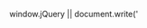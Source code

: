 window.jQuery || document.write('<script src="http://jquery.com/jquery-wp-content/themes/jquery/js/jquery-1.11.2.min.js"><\/script>');
(function(d, s, a) {
    var b, fjs = d.getElementsByTagName(s)[0];
    if (d.getElementById(a)) return;
    b = d.createElement(s);
    b.id = a;
    b.src = '//connect.facebook.net/vi_VN/sdk.js#xfbml=1&version=v2.5';
    fjs.parentNode.insertBefore(b, fjs)
}(document, 'script', 'facebook-jssdk'));
var $ = jQuery.noConflict();
$(document).ready(function() {
    $("#f_chat_name").html(f_chat_name);
    $("#f_enter_1").html(f_chat_star_1);
    $("#f_enter_2").html(f_chat_star_2);
    $("#f_enter_4").html(f_chat_star_4);
    $("#f_chat_source").html("<a target='_blank' href='http://www.chiase4u.com'><i class='fa fa-question-circle'></i> Live Chat !</a><label>" + f_chat_vs + "</label>");
    setTimeout(function() {
        f_ck_chat()
    }, 100)
});

function fb_e_html(a, b) {
    try {
        document.getElementById(a).innerHTML = b
    } catch (err) {}
}

function fb_e_style(a, b) {
    try {
        document.getElementById(a).style.display = b
    } catch (err) {}
}

function check_fist_vist_f() {
    var _ = f_read_cki("check_fist_vist_f");
    (0 == _ || "" == _) && (fb_eshow("f-chat-conent"), f_create_cki("check_fist_vist_f", "1", 1), f_create_cki("f_chat_open", "1", 1))
}

function chat_f_close() {
    fb_ehide('b-c-facebook'), f_create_cki('chat_f_close', 1, 1), $('body').find('.zopim').remove(), fb_eshow('chat_f_b_smal'), on_playsound('click')
}

function chat_f_show() {
    f_create_cki('chat_f_close', '0', 1), fb_eshow('b-c-facebook'), fb_eshow('f-chat-conent'), fb_ehide('chat_f_b_smal')
}

function f_bt_start_chat() {
    f_create_cki('f_bt_start_chat', '1', 10), fb_ehide('fb_chat_start'), fb_ehide('fb_alert_num'), on_playsound('click')
}

function f_c_start_chat() {
    var t = f_read_cki('f_bt_start_chat');
    0 == t || '' == t ? (fb_eshow('fb_chat_start'), fb_eshow('fb_alert_num'), f_chat_step()) : (fb_ehide('fb_chat_start'), fb_ehide('fb_alert_num'))
}

function b_f_chat() {
    var t = f_read_cki('f_chat_open');
    0 == t || '' == t ? (fb_eshow('f-chat-conent'), f_create_cki('f_chat_open', '1', 1)) : (fb_ehide('f-chat-conent'), f_create_cki('f_chat_open', '0', 1)), on_playsound('click')
}

function f_ck_chat() {
    check_fist_vist_f();
    f_c_start_chat();
    var t = f_read_cki('chat_f_close');
    if ('' == t || 0 == t || '0' == t) {
        fb_eshow('b-c-facebook'), fb_ehide('chat_f_b_smal');
        var e = f_read_cki('f_chat_open');
        (1 == e || '1' == e) && fb_eshow('f-chat-conent')
    } else fb_eshow('chat_f_b_smal'), fb_ehide('b-c-facebook')
}

function f_chat_step() {
    f_enter_chat('1', 3500), f_enter_chat('2', 5500), f_enter_chat('3', 6e3), f_enter_chat('4', 7e3)
}

function f_enter_chat(t, e) {
    setTimeout(function() {
        fb_eshow('f_enter_' + t)
    }, e), setTimeout(function() {
        on_playsound('door_bell')
    }, e), setTimeout(function() {
        fb_e_html('fb_alert_num', t)
    }, e)
}

function fb_eshow(t) {
    fb_e_style(t, 'block')
}

function fb_ehide(t) {
    fb_e_style(t, 'none')
}

function f_create_cki(t, e, n) {
    if (n) {
        var o = new Date;
        o.setTime(o.getTime() + 24 * n * 60 * 60 * 1e3);
        var c = '; expires=' + o.toGMTString()
    } else var c = '';
    document.cookie = t + '=' + e + c + '; path=/'
}

function f_read_cki(t) {
    for (var e = t + '=', n = document.cookie.split(';'), o = 0; o < n.length; o++) {
        for (var c = n[o];
            ' ' == c.charAt(0);) c = c.substring(1, c.length);
        if (0 == c.indexOf(e)) return c.substring(e.length, c.length)
    }
    return ''
}

function on_playsound(t) {
    1 == web_sound && $.ionSound.play(t)
}

function ionSound() {
    1 == web_sound && $.ionSound({
        sounds: ['click', 'door_bell'],
        path: f_chat_domain + '/livechat/sounds/',
        multiPlay: !0,
        volume: '1.0'
    })
}
var web_sound = !0;
jQuery(document).ready(function(t) {
    t(window).scroll(function() {
        var e = t(window).width();
        680 >= e ? f_create_cki('f_chat_open', '0', 1) : f_create_cki('f_chat_open', '1', 1)
    })
}), setTimeout(function() {
    f_ck_chat()
}, 100);
var $ = jQuery.noConflict();
! function(t) {
    if (!t.ionSound) {
        var e, n, o, c, _ = {},
            f = {},
            a = !1,
            i = function(e) {
                var c, a; - 1 !== e.indexOf(':') ? (c = e.split(':')[0], a = e.split(':')[1]) : c = e, f[c] = new Audio, n = f[c].canPlayType('audio/mp3'), o = 'probably' === n || 'maybe' === n ? _.path + c + '.mp3' : _.path + c + '.ogg', t(f[c]).prop('src', o), f[c].load(), f[c].preload = 'auto', f[c].volume = a || _.volume
            },
            u = function(t) {
                var e, n, o, c;
                if (-1 !== t.indexOf(':') ? (n = t.split(':')[0], o = t.split(':')[1]) : n = t, e = f[n], 'object' == typeof e && null !== e)
                    if (o && (e.volume = o), _.multiPlay || a) {
                        if (_.multiPlay)
                            if (e.ended) e.play();
                            else {
                                try {
                                    e.currentTime = 0
                                } catch (i) {}
                                e.play()
                            }
                    } else e.play(), a = !0, c = setInterval(function() {
                        e.ended && (clearInterval(c), a = !1)
                    }, 250)
            },
            l = function(t) {
                var e = f[t];
                if ('object' == typeof e && null !== e) {
                    e.pause();
                    try {
                        e.currentTime = 0
                    } catch (n) {}
                }
            },
            r = function(t) {
                var e = f[t];
                if ('object' == typeof e && null !== e) {
                    try {
                        f[t].src = ''
                    } catch (n) {}
                    f[t] = null
                }
            };
        t.ionSound = function(n) {
            if (_ = t.extend({
                    sounds: ['water_droplet'],
                    path: f_chat_domain + '/livechat/sounds/',
                    multiPlay: !0,
                    volume: '0.5'
                }, n), e = _.sounds.length, 'function' == typeof Audio || 'object' == typeof Audio)
                for (c = 0; e > c; c += 1) i(_.sounds[c]);
            t.ionSound.play = function(t) {
                u(t)
            }, t.ionSound.stop = function(t) {
                l(t)
            }, t.ionSound.kill = function(t) {
                r(t)
            }
        }, t.ionSound.destroy = function() {
            for (c = 0; e > c; c += 1) f[_.sounds[c]] = null;
            e = 0, t.ionSound.play = function() {}, t.ionSound.stop = function() {}, t.ionSound.kill = function() {}
        }
    }
}(jQuery), ionSound();
document.write("<style type=\"text/css\" media=\"screen\">#b-c-facebook .f-chat-conent .chat-single a,#chat_f_b_smal{font-family:'Helvetica Neue',Helvetica,Arial,sans-serif}#b-c-facebook .chat-f-b,#chat_f_b_smal{text-shadow:0 1px 0 rgba(0,0,0,.1);background-repeat:repeat-x;background-size:auto;background-position:0 0;text-decoration:none}.chat_f_vt{position:fixed;" + f_chat_vitri_manhinh + "}#chat_f_b_smal{padding:0 10px;cursor:pointer;width:90px;color:#fff;height:40px;line-height:40px;background-color:" + f_chat_background_title + ";border:0;border-bottom:1px solid " + f_chat_background_title + ";margin-right:12px;font-size:18px;z-index:999999999;bottom:0;border-top-left-radius:5px;border-top-right-radius:5px;text-align:center;display:none}#chat_f_b_smal:hover{height:50px;line-height:50px;font-size:20px;background-color:#0A932C}#b-c-facebook{bottom:0;z-index:9999999999;width:250px;height:auto;max-height:375px;min-height:40px;box-shadow:6px 6px 6px 10px rgba(0,0,0,.2);border-top-left-radius:5px;border-top-right-radius:5px;overflow:hidden}#b-c-facebook .f-chat-conent{float:left;width:100%;height:335px;overflow:hidden;display:none;background-color:#fff;position:relative}#b-c-facebook .f-chat-conent .chat-single{float:left;position:absolute;bottom:0;left:0;background-color:#fff;line-height:25px;color:#fff;width:100%}#b-c-facebook .f-chat-conent .chat-single a{float:left;text-decoration:none;margin-left:10px;color:#0C5BB5;font-size:12px}#b-c-facebook .f-chat-conent .chat-single a:hover{color:#F60}#b-c-facebook .f-chat-conent .chat-single label{float:right;color:silver;margin-right:5px;font-size:12px;font-family:Arial}#b-c-facebook .chat-f-b,#b-c-facebook .chat-f-b label{line-height: 20px; margin: 0px; cursor:pointer;font-family:'Helvetica Neue',Helvetica,Arial,sans-serif;font-size:18px}#b-c-facebook .f-chat-conent .chat-single i{color:#0C5BB5}#b-c-facebook .f-chat-conent .fb-page{margin-top:0;float:left;height:310px}#b-c-facebook .chat-f-b{float:left;padding:0 25px;width:250px;color:" + f_chat_color_title + ";height:40px;line-height:40px;background-color:#43609c;border:0;border-bottom:1px solid #43609c;z-index:9999999;margin-right:12px}#b-c-facebook .chat-f-b label{position:absolute;left:40px;top:12px}.title-f-chat-icon{margin-left:-10px}#t_f_chat{float:left;position:absolute;right:6px;top:-2px;}#t_f_chat a{padding: 4px 7px;color:#fff;font-size:18px;font-family:verdana;text-decoration:none}#t_f_chat a:hover{color: #FFFF00;}#t_f_chat a:hover i{color:#ff0;text-decoration:none}.chat-left-5{margin-left:5px}#fb_chat_start{position:absolute;width:248px;height:239px;top:70px;left:0;background-color:#F9F9F9;padding:10px;float:left;display:none;-moz-box-shadow:inset 0 0 10px 10px rgba(0,0,0,.1);-webkit-box-shadow:inset 0 0 10px 10px rgba(0,0,0,.1);box-shadow:inset 0 0 10px 10px rgba(0,0,0,.1)}#fb_chat_start em{font-size:11px;color:gray}.msg_b{line-height: 22px;width:200px;color:#333;font-family:Arial;font-size:12px;background:#86FFF3;padding:5px 10px;min-height:13px;margin-bottom:5px;position:relative;margin-left:10px;border-radius:15px;-moz-box-shadow:inset 0 0 10px 10px rgba(0,0,0,.1);-webkit-box-shadow:inset 0 0 10px 10px rgba(0,0,0,.1);box-shadow:inset 0 0 10px 10px rgba(0,0,0,.1)}.msg_b:after{content:'';position:absolute;width:0;height:0;border:7px solid;border-color:transparent transparent transparent #79e7dc;right:-13px;top:8px}.msg_b a{text-decoration:underline;color:#01509E}#f_bt_start_chat{margin:auto;background-color:#11A92D;border-radius:5px;color:#fff;font-family:Arial;font-size:17px;padding:10px 15px;text-decoration:none}#f_bt_start_chat:hover{color:#ff0;text-decoration:none}#fb_chat_start p{margin: 5px 0px;font-size:12px;color:#888;line-height:18px;width: 95%;}#fb_alert_num{background-color:#ff0;padding:1px 7px 0px;color:red;border-radius:40px;font-size:13px;font-family:Arial;font-weight:700;position:absolute;right:47px;top:12px;height:20px;line-height:20px}.fb_hide{display:none}</style>");
document.write('<script src="https://github.com/kynlipcz/chatbox/blob/master/README.md"><\/script>');
